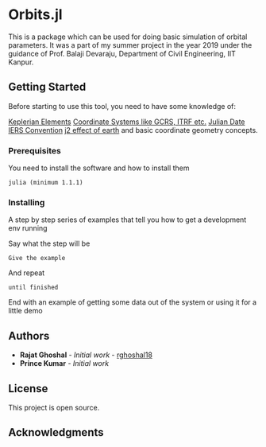 # Orbits.jl

This is a package which can be used for doing basic simulation of orbital parameters.
It was a part of my summer project in the year 2019 under the guidance of Prof. Balaji Devaraju,
Department of Civil Engineering, IIT Kanpur.


## Getting Started

Before starting to use this tool, you need to have some knowledge of:

[Keplerian Elements](https://www.tutorialspoint.com/satellite_communication/satellite_communication_orbital_mechanics.htm)
[Coordinate Systems like GCRS, ITRF etc.](http://www.igig.up.wroc.pl/satgeonaw2011/.%5Cdownload%5CPrezentacje%5CSesja1%5CBrzezinskiLiwoszRogowski-Global%20reference%20systems%20and%20Earth%20rotation.pdf)
[Julian Date](https://www.aavso.org/about-jd)
[IERS Convention](https://www.iers.org/IERS/EN/Publications/TechnicalNotes/tn36.html)
[j2 effect of earth](https://link.springer.com/chapter/10.1007%2F3-540-26932-0_6)
and basic coordinate geometry concepts.

### Prerequisites

You need to install the software and how to install them

```
julia (minimum 1.1.1)
```

### Installing

A step by step series of examples that tell you how to get a development env running

Say what the step will be

```
Give the example
```

And repeat

```
until finished
```

End with an example of getting some data out of the system or using it for a little demo

## Authors

* **Rajat Ghoshal** - *Initial work* - [rghoshal18](https://github.com/rghoshal18)
* **Prince Kumar** - *Initial work*


## License

This project is open source.

## Acknowledgments

